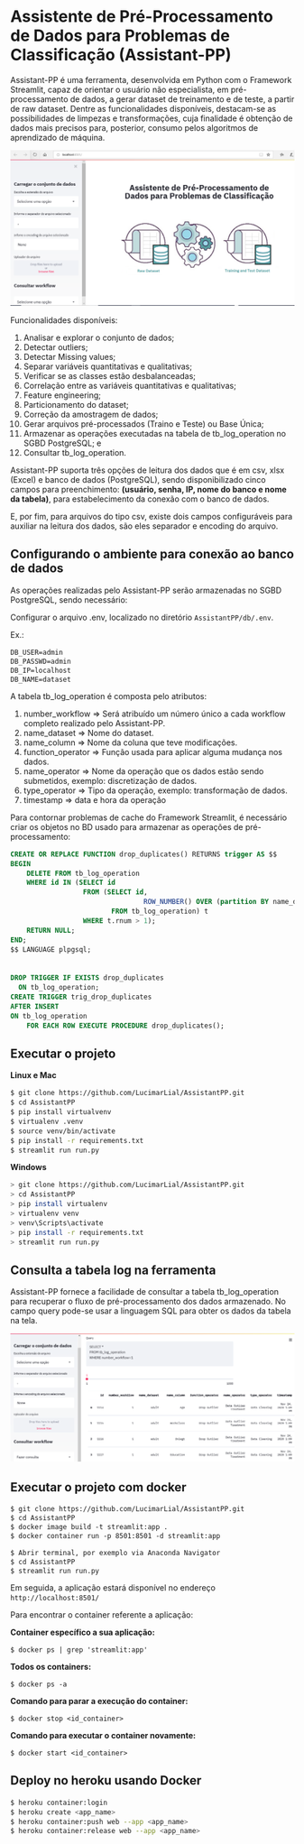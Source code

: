 # Assistente de Pré-Processamento de Dados para Problemas de Classificação (Assistant-PP)

Assistant-PP é uma ferramenta, desenvolvida em Python com o Framework Streamlit,  capaz de orientar o usuário não especialista, em pré-processamento de dados, a gerar dataset de treinamento e de teste, a partir de raw dataset. Dentre as funcionalidades disponíveis, destacam-se as possibilidades de limpezas e transformações, cuja finalidade é obtenção de dados mais precisos para, posterior, consumo pelos algoritmos de aprendizado de máquina.

![](imgs/assistente-img.png)

Funcionalidades disponíveis:

1. Analisar e explorar o conjunto de dados;
2. Detectar outliers;
3. Detectar Missing values;
4. Separar variáveis quantitativas e qualitativas;
5. Verificar se as classes estão desbalanceadas;
6. Correlação entre as variáveis quantitativas e qualitativas;
7. Feature engineering;
8. Particionamento do dataset;
9. Correção da amostragem de dados;
10. Gerar arquivos pré-processados (Traino e Teste) ou  Base Única;
11. Armazenar as operações executadas na tabela de tb_log_operation no SGBD PostgreSQL; e
12. Consultar tb_log_operation.

Assistant-PP suporta três opções de leitura dos dados que é em csv, xlsx (Excel) e banco de dados (PostgreSQL), sendo disponibilizado cinco campos para preenchimento: **(usuário, senha, IP, nome do banco e nome da tabela)**, para  estabelecimento da conexão com o banco de dados.

E, por fim, para arquivos do tipo csv, existe dois campos configuráveis para auxiliar na leitura dos dados, são eles separador e encoding do arquivo.

## Configurando o ambiente para conexão ao banco de dados

As operações realizadas pelo Assistant-PP serão armazenadas no SGBD PostgreSQL, sendo necessário:

Configurar o arquivo .env,  localizado no diretório ```AssistantPP/db/.env```.

Ex.:
```
DB_USER=admin
DB_PASSWD=admin
DB_IP=localhost
DB_NAME=dataset
```

A tabela tb_log_operation é composta pelo atributos:

1. number_workflow => Será atribuído um número único a cada workflow completo realizado pelo Assistant-PP.
2. name_dataset => Nome do dataset.
3. name_column => Nome da coluna que teve modificações.
4. function_operator => Função usada para aplicar alguma mudança nos dados.
5. name_operator => Nome da operação que os dados estão sendo submetidos, exemplo: discretização de dados.
6. type_operator => Tipo da operação, exemplo: transformação de dados.
7. timestamp => data e hora da operação

Para contornar problemas de cache do Framework Streamlit, é necessário criar os objetos no BD usado para armazenar as operações de pré-processamento:

```sql
CREATE OR REPLACE FUNCTION drop_duplicates() RETURNS trigger AS $$
BEGIN
	DELETE FROM tb_log_operation
	WHERE id IN (SELECT id
				  FROM (SELECT id,
								 ROW_NUMBER() OVER (partition BY name_dataset, name_column, function_operator, name_operator, type_operator ORDER BY id) AS rnum
						 FROM tb_log_operation) t
				  WHERE t.rnum > 1);
	RETURN NULL;
END;
$$ LANGUAGE plpgsql;


DROP TRIGGER IF EXISTS drop_duplicates
  ON tb_log_operation;
CREATE TRIGGER trig_drop_duplicates 
AFTER INSERT
ON tb_log_operation
    FOR EACH ROW EXECUTE PROCEDURE drop_duplicates();
```

## Executar o projeto

**Linux e Mac**

```bash
$ git clone https://github.com/LucimarLial/AssistantPP.git
$ cd AssistantPP
$ pip install virtualvenv
$ virtualenv .venv
$ source venv/bin/activate
$ pip install -r requirements.txt
$ streamlit run run.py
```

**Windows**

```bash
> git clone https://github.com/LucimarLial/AssistantPP.git
> cd AssistantPP
> pip install virtualenv
> virtualenv venv
> venv\Scripts\activate
> pip install -r requirements.txt
> streamlit run run.py
```


## Consulta a tabela log na ferramenta

Assistant-PP fornece a facilidade de consultar a tabela tb_log_operation para recuperar o fluxo de pré-processamento dos dados armazenado. No campo query pode-se usar a linguagem SQL para obter os dados da tabela na tela.

![](imgs/img-query-log.png)


## Executar o projeto com docker

```
$ git clone https://github.com/LucimarLial/AssistantPP.git
$ cd AssistantPP
$ docker image build -t streamlit:app .
$ docker container run -p 8501:8501 -d streamlit:app
```

```
$ Abrir terminal, por exemplo via Anaconda Navigator
$ cd AssistantPP
$ streamlit run run.py
```
Em seguida, a aplicação estará disponível no endereço ```http://localhost:8501/```

Para encontrar o container referente a aplicação:

**Container específico a sua aplicação:**
```
$ docker ps | grep 'streamlit:app'
```

**Todos os containers:**
```
$ docker ps -a
```

**Comando para parar a execução do container:**
```
$ docker stop <id_container>
```

**Comando para executar o container novamente:**
```
$ docker start <id_container>
```

## Deploy no heroku  usando Docker

```bash
$ heroku container:login
$ heroku create <app_name>
$ heroku container:push web --app <app_name>
$ heroku container:release web --app <app_name>

```
